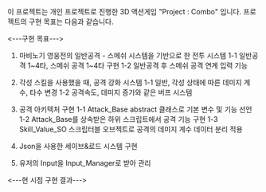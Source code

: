 이 프로젝트는 개인 프로젝트로 진행한 3D 액션게임 "Project : Combo" 입니다.
프로젝트의 구현 목표는 다음과 같습니다.


<---구현 목표--->

1. 마비노기 영웅전의 일반공격 - 스메쉬 시스템을 기반으로 한 전투 시스템
     1-1 일반공격 1~4타, 스메쉬 공격 1~4타 구현
     1-2 일반공격 후 스메쉬 공격 연계 입력 기능

  
3. 각성 스킬을 사용했을 때, 공격 강화 시스템
     1-1 일반, 각성 상태에 따른 데미지 계수, 타수 변경
     1-2 공격속도, 데미지 증가와 같은 버프 시스템

   
4. 공격 아키텍처 구현
     1-1 Attack_Base abstract 클래스로 기본 변수 및 기능 선언
     1-2 Attack_Base를 상속받은 하위 스크립트에서 공격 기능 구현
     1-3 Skill_Value_SO 스크립터블 오브젝트로 공격의 데미지 계수 데이터 분리 적용


5. Json을 사용한 세이브&로드 시스템 구현


6. 유저의 Input을 Input_Manager로 받아 관리



<---현 시점 구현 결과--->

